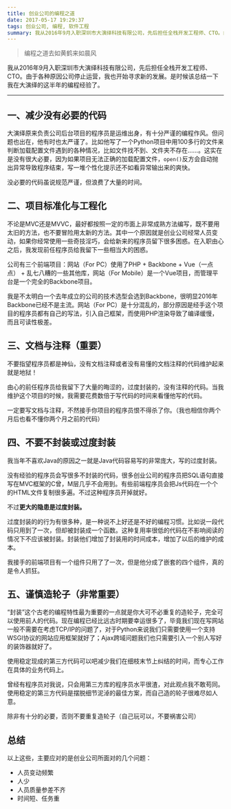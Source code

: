 ```yaml
---
title: 创业公司的编程之道
date: 2017-05-17 19:29:37
tags: 创业公司, 编程, 软件工程
summary: 我从2016年9月入职深圳市大演绎科技有限公司，先后担任全栈开发工程师、CTO。由于各种原因公司停止运营，我也开始寻求新的发展。是时候该总结一下我在大演绎的这半年的编程经验了。
---
```


> 编程之道去如黄鹤来如晨风

我从2016年9月入职深圳市大演绎科技有限公司，先后担任全栈开发工程师、CTO。由于各种原因公司停止运营，我也开始寻求新的发展。是时候该总结一下我在大演绎的这半年的编程经验了。

****

## 一、减少没有必要的代码

大演绎原来负责公司后台项目的程序员是运维出身，有十分严谨的编程作风。但问题也出在，他有时也太严谨了。比如他写了一个Python项目中用100多行的文件来判断加载配置文件遇到的各种情况，比如文件找不到、文件夹不存在……。这实在是没有很大必要，因为如果项目无法正确的加载配置文件，`open()`反方会自动抛出异常导致程序结束，写一堆个性化提示还不如看异常输出来的爽快。

没必要的代码虽说规范严谨，但浪费了大量的时间。

## 二、项目标准化与工程化

不论是MVC还是MVVC，最好都按照一定的市面上非常成熟方法编写，既不要用太旧的方法，也不要冒险用太新的方法。其中一个原因就是创业公司经常人员变动，如果你经常使用一些奇技淫巧，会给新来的程序员留下很多困惑。在入职由心之后，我发现前任程序员给我留下一些相当大的困惑。

公司有三个前端项目：网站（For PC）使用了PHP + Backbone + Vue（一点点） + 乱七八糟的一些其他库，网站（For Mobile）是一个Vue项目，而管理平台是一个完全的Backbone项目。

我是不太明白一个去年成立的公司的技术选型会选到Backbone，很明显2016年Backbone已经不是主流。网站（For PC）是十分混乱的，部分原因是经手这个项目的程序员都有自己的写法，引入自己框架，而使用PHP渲染导致了编译缓慢，而且可读性极差。

## 三、文档与注释（重要）

不要指望程序员都是神仙，没有文档注释或者没有易懂的文档注释的代码维护起来就是地狱！

由心的前任程序员给我留下了大量的晦涩的，过度封装的，没有注释的代码。当我维护这个项目的时候，我需要花费数倍于写代码的时间来看懂他写的代码。

一定要写文档与注释，不然接手你项目的程序员恨不得杀了你。（我也相信你两个月后也看不懂你两个月之前的代码）

## 四、不要不封装或过度封装

我当年不喜欢Java的原因之一就是Java代码容易写的非常庞大，写的过度封装。

没有经验的程序员会写很多不封装的代码，很多创业公司的程序员把SQL语句直接写在MVC框架的C曾，M层几乎不会用到。有些前端程序员会把Js代码在一个个的HTML文件复制很多遍。不过这种程序员开掉就好。

不过**更大的隐患是过度封装。**

过度封装的的行为有很多种，是一种说不上好还是不好的编程习惯。比如说一段代码只用到了一次，但却被封装成一个函数。这种复用率很低的代码在不影响阅读的情况下不应该被封装。封装他们增加了封装用的时间成本，增加了以后的维护的成本。

我接手的前端项目有一个组件只用了了一次，但是他分成了嵌套的四个组件，真的是令人抓狂。

## 五、谨慎造轮子（非常重要）

“封装”这个古老的编程特性最为重要的一点就是你大可不必重复的造轮子，完全可以使用前人的代码。现在编程已经比远古时期要幸运很多了，毕竟我们现在写网站一般不需要在考虑TCP/IP的问题了，对于Python来说我们只需要使用一个支持WSGI协议的网站应用框架就好了；Ajax跨域问题我们也只需要引入一个别人写好的装饰器就好了。

使用稳定现成的第三方代码可以吧减少我们在细枝末节上纠结的时间，而专心工作在具体的业务代码上。

曾经有程序员对我说，只会用第三方库的程序员水平很渣，对此观点我不敢苟同。使用稳定的第三方代码是摆脱细节泥淖的最佳方案，而自己造的轮子很难尽如人意。

除非有十分的必要，否则不要重复造轮子（自己玩可以，不要祸害公司）

## 总结

以上这些，主要应对的是创业公司所面对的几个问题：

- 人员变动频繁
- 人少
- 人员质量参差不齐
- 时间短、任务重